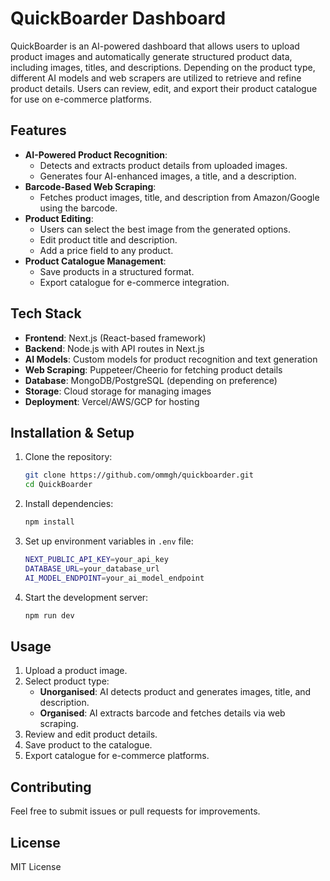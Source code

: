 # QuickBoarder Dashboard

QuickBoarder is an AI-powered dashboard that allows users to upload product images and automatically generate structured product data, including images, titles, and descriptions. Depending on the product type, different AI models and web scrapers are utilized to retrieve and refine product details. Users can review, edit, and export their product catalogue for use on e-commerce platforms.

## Features

- **AI-Powered Product Recognition**:
  - Detects and extracts product details from uploaded images.
  - Generates four AI-enhanced images, a title, and a description.
- **Barcode-Based Web Scraping**:
  - Fetches product images, title, and description from Amazon/Google using the barcode.
- **Product Editing**:
  - Users can select the best image from the generated options.
  - Edit product title and description.
  - Add a price field to any product.
- **Product Catalogue Management**:
  - Save products in a structured format.
  - Export catalogue for e-commerce integration.

## Tech Stack

- **Frontend**: Next.js (React-based framework)
- **Backend**: Node.js with API routes in Next.js
- **AI Models**: Custom models for product recognition and text generation
- **Web Scraping**: Puppeteer/Cheerio for fetching product details
- **Database**: MongoDB/PostgreSQL (depending on preference)
- **Storage**: Cloud storage for managing images
- **Deployment**: Vercel/AWS/GCP for hosting

## Installation & Setup

1. Clone the repository:
   ```sh
   git clone https://github.com/ommgh/quickboarder.git
   cd QuickBoarder
   ```
2. Install dependencies:
   ```sh
   npm install
   ```
3. Set up environment variables in `.env` file:
   ```sh
   NEXT_PUBLIC_API_KEY=your_api_key
   DATABASE_URL=your_database_url
   AI_MODEL_ENDPOINT=your_ai_model_endpoint
   ```
4. Start the development server:
   ```sh
   npm run dev
   ```

## Usage

1. Upload a product image.
2. Select product type:
   - **Unorganised**: AI detects product and generates images, title, and description.
   - **Organised**: AI extracts barcode and fetches details via web scraping.
3. Review and edit product details.
4. Save product to the catalogue.
5. Export catalogue for e-commerce platforms.

## Contributing

Feel free to submit issues or pull requests for improvements.

## License

MIT License

